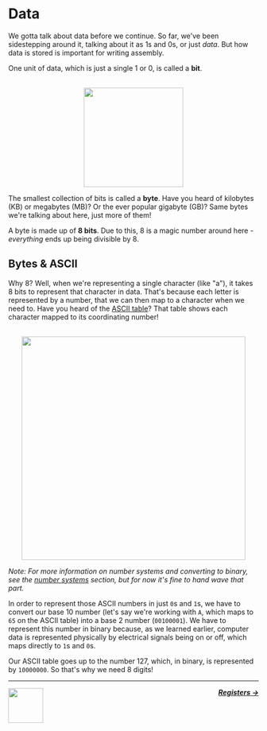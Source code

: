 # Data

We gotta talk about data before we continue. So far, we've been sidestepping around it, talking about it as 1s and 0s, or just _data_. But how data is stored is important for writing assembly.

One unit of data, which is just a single 1 or 0, is called a **bit**.

<p align="center">
  <br />
  <img height="200" src="https://learnworthy.net/wp-content/uploads/2020/03/The-amazing-history-of-the-Data-Byte.png">
  <br />
</p>

The smallest collection of bits is called a **byte**. Have you heard of kilobytes (KB) or megabytes (MB)? Or the ever popular gigabyte (GB)? Same bytes we're talking about here, just more of them!

A byte is made up of **8 bits**. Due to this, 8 is a magic number around here - _everything_ ends up being divisible by 8.

## Bytes & ASCII

Why 8? Well, when we're representing a single character (like "a"), it takes 8 bits to represent that character in data. That's because each letter is represented by a number, that we can then map to a character when we need to. Have you heard of the [ASCII table](https://www.asciitable.com/)? That table shows each character mapped to its coordinating number!

<p align="center">
  <br />
  <img height="450" src="https://www.asciitable.com/asciifull.gif">
  <br />
</p>

_Note: For more information on number systems and converting to binary, see the [number systems](#number-systems) section, but for now it's fine to hand wave that part._

In order to represent those ASCII numbers in just `0`s and `1`s, we have to convert our base 10 number (let's say we're working with `A`, which maps to `65` on the ASCII table) into a base 2 number (`00100001`). We have to represent this number in binary because, as we learned earlier, computer data is represented physically by electrical signals being on or off, which maps directly to `1`s and `0`s.

Our ASCII table goes up to the number 127, which, in binary, is represented by `10000000`. So that's why we need 8 digits!

---

<a href="/guide/writing-code/writing-code.md">
  <img align="left" width="70" src="https://cloud-cirb9mt0l-hack-club-bot.vercel.app/0screen_shot_2022-05-31_at_2.40.40_pm.png" />
</a>

<p align="right">
  <em>
    <b>
      <a href="/guide/writing-code/registers.md">
        Registers →
      </a>
    </b>
  </em>
</p>
